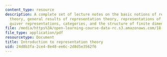 ```yaml
---
content_type: resource
description: A complete set of lecture notes on the basic notions of representation
  theory, general results of representation theory, representations of finite groups,
  quiver representations, categories, and the structure of finite dimensional algebras.
file: /media/https%3A/open-learning-course-data-rc.s3.amazonaws.com/18-712-introduction-to-representation-theory-fall-2010/24d8b3fa2ce48e48ee6c2d8d5e3562f6_MIT18_712F10_replect.pdf
file_type: application/pdf
resourcetype: Document
title: Introduction to representation theory
uid: 24d8b3fa-2ce4-8e48-ee6c-2d8d5e3562f6
---
```

